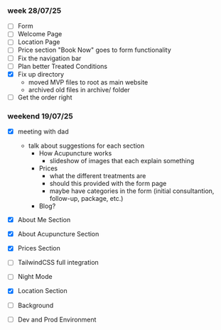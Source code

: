 ### week 28/07/25
- [ ] Form
- [ ] Welcome Page
- [ ] Location Page
- [ ] Price section "Book Now" goes to form functionality
- [ ] Fix the navigation bar
- [ ] Plan better Treated Conditions
- [x] Fix up directory
    - moved MVP files to root as main website
    - archived old files in archive/ folder
- [ ] Get the order right

### weekend 19/07/25
- [x] meeting with dad
    - talk about suggestions for each section
        - How Acupuncture works
            - slideshow of images that each explain something
        - Prices
            - what the different treatments are
            - should this provided with the form page
            - maybe have categories in the form (initial consultantion, follow-up, package, etc.)
        - Blog?
- [x] About Me Section
- [x] About Acupuncture Section
- [x] Prices Section
- [ ] TailwindCSS full integration
- [ ] Night Mode
- [x] Location Section
- [ ] Background
- [ ] Dev and Prod Environment

